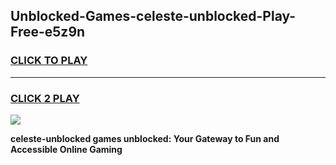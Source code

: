 
## Unblocked-Games-celeste-unblocked-Play-Free-e5z9n
<h3>
<a href="https://premium76.site?title=celeste-unblocked&ref=19M">CLICK TO PLAY</a></h3>
<hr>

<h3>
<a href="https://premium76.site?title=celeste-unblocked&ref=19M">CLICK 2 PLAY</a>
  
</h3>

<a href="https://premium76.site?title=celeste-unblocked&ref=19M"><img src="https://clearcache.store/games.png"></a>


**celeste-unblocked games unblocked: Your Gateway to Fun and Accessible Online Gaming**
